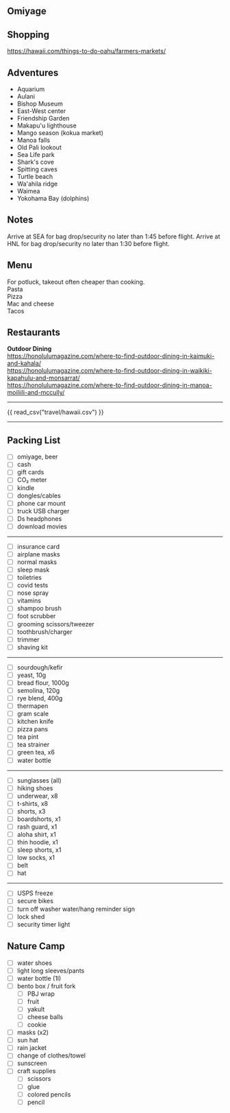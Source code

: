 ## Omiyage

## Shopping
https://hawaii.com/things-to-do-oahu/farmers-markets/

## Adventures
* Aquarium
* Aulani
* Bishop Museum
* East-West center
* Friendship Garden
* Makapu'u lighthouse
* Mango season (kokua market)
* Manoa falls
* Old Pali lookout
* Sea Life park
* Shark's cove
* Spitting caves
* Turtle beach
* Wa'ahila ridge
* Waimea
* Yokohama Bay (dolphins)

## Notes
Arrive at SEA for bag drop/security no later than 1:45 before flight.
Arrive at HNL for bag drop/security no later than 1:30 before flight.

## Menu  
For potluck, takeout often cheaper than cooking.  
Pasta  
Pizza  
Mac and cheese  
Tacos  

## Restaurants
**Outdoor Dining**  
https://honolulumagazine.com/where-to-find-outdoor-dining-in-kaimuki-and-kahala/  
https://honolulumagazine.com/where-to-find-outdoor-dining-in-waikiki-kapahulu-and-monsarrat/  
https://honolulumagazine.com/where-to-find-outdoor-dining-in-manoa-moiliili-and-mccully/  

---
{{ read_csv("travel/hawaii.csv") }}

---
## Packing List
- [ ] omiyage, beer
- [ ] cash
- [ ] gift cards
- [ ] CO₂ meter
- [ ] kindle
- [ ] dongles/cables
- [ ] phone car mount
- [ ] truck USB charger
- [ ] Ds headphones
- [ ] download movies
---
- [ ] insurance card
- [ ] airplane masks
- [ ] normal masks
- [ ] sleep mask
- [ ] toiletries
- [ ] covid tests
- [ ] nose spray
- [ ] vitamins
- [ ] shampoo brush
- [ ] foot scrubber
- [ ] grooming scissors/tweezer
- [ ] toothbrush/charger
- [ ] trimmer
- [ ] shaving kit
---
- [ ] sourdough/kefir
- [ ] yeast, 10g
- [ ] bread flour, 1000g
- [ ] semolina, 120g
- [ ] rye blend, 400g
- [ ] thermapen
- [ ] gram scale
- [ ] kitchen knife
- [ ] pizza pans
- [ ] tea pint
- [ ] tea strainer
- [ ] green tea, x6
- [ ] water bottle
---
- [ ] sunglasses (all)
- [ ] hiking shoes
- [ ] underwear, x8
- [ ] t-shirts, x8
- [ ] shorts, x3
- [ ] boardshorts, x1
- [ ] rash guard, x1
- [ ] aloha shirt, x1
- [ ] thin hoodie, x1
- [ ] sleep shorts, x1
- [ ] low socks, x1
- [ ] belt
- [ ] hat
---
- [ ] USPS freeze
- [ ] secure bikes
- [ ] turn off washer water/hang reminder sign
- [ ] lock shed
- [ ] security timer light

## Nature Camp
- [ ] water shoes
- [ ] light long sleeves/pants
- [ ] water bottle (1l)
- [ ] bento box / fruit fork
    - [ ] PBJ wrap
    - [ ] fruit
    - [ ] yakult
    - [ ] cheese balls
    - [ ] cookie
- [ ] masks (x2)
- [ ] sun hat
- [ ] rain jacket
- [ ] change of clothes/towel
- [ ] sunscreen
- [ ] craft supplies
    - [ ] scissors
    - [ ] glue
    - [ ] colored pencils
    - [ ] pencil
